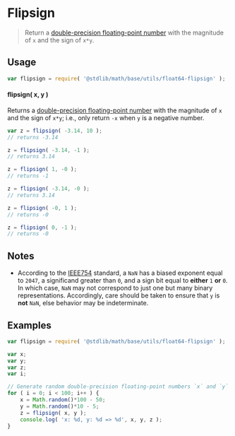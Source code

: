Flipsign
===
> Return a [double-precision floating-point number][ieee754] with the magnitude of `x` and the sign of `x*y`.


<!-- <usage> -->
## Usage

``` javascript
var flipsign = require( '@stdlib/math/base/utils/float64-flipsign' );
```

#### flipsign( x, y )

Returns a [double-precision floating-point number][ieee754] with the magnitude of `x` and the sign of `x*y`; i.e., only return `-x` when `y` is a negative number.

``` javascript
var z = flipsign( -3.14, 10 );
// returns -3.14

z = flipsign( -3.14, -1 );
// returns 3.14

z = flipsign( 1, -0 );
// returns -1

z = flipsign( -3.14, -0 );
// returns 3.14

z = flipsign( -0, 1 );
// returns -0

z = flipsign( 0, -1 );
// returns -0
```
<!-- </usage> -->

<!-- <notes> -->
## Notes

*	According to the [IEEE754][ieee754] standard, a `NaN` has a biased exponent equal to `2047`, a significand greater than `0`, and a sign bit equal to __either__ `1` __or__ `0`. In which case, `NaN` may not correspond to just one but many binary representations. Accordingly, care should be taken to ensure that `y` is __not__ `NaN`, else behavior may be indeterminate.
<!-- </notes> -->

<!-- <examples> -->
## Examples

``` javascript
var flipsign = require( '@stdlib/math/base/utils/float64-flipsign' );

var x;
var y;
var z;
var i;

// Generate random double-precision floating-point numbers `x` and `y` and flip the sign of `x` only if `y` is negative...
for ( i = 0; i < 100; i++ ) {
	x = Math.random()*100 - 50;
	y = Math.random()*10 - 5;
	z = flipsign( x, y );
	console.log( 'x: %d, y: %d => %d', x, y, z );
}
```
<!-- </examples> -->

<!-- <links> -->
[ieee754]: https://en.wikipedia.org/wiki/IEEE_754-1985
<!-- </links> -->
